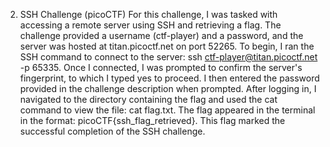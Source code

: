 2. SSH Challenge (picoCTF)
For this challenge, I was tasked with accessing a remote server using SSH and retrieving a flag. The challenge provided a username (ctf-player) and a password, and the server was hosted at titan.picoctf.net on port 52265. To begin, I ran the SSH command to connect to the server:
ssh ctf-player@titan.picoctf.net -p 65335. Once I connected, I was prompted to confirm the server's fingerprint, to which I typed yes to proceed. I then entered the password provided in the challenge description when prompted. After logging in, I navigated to the directory containing the flag and used the cat command to view the file:
cat flag.txt. The flag appeared in the terminal in the format:
picoCTF{ssh_flag_retrieved}. This flag marked the successful completion of the SSH challenge.
